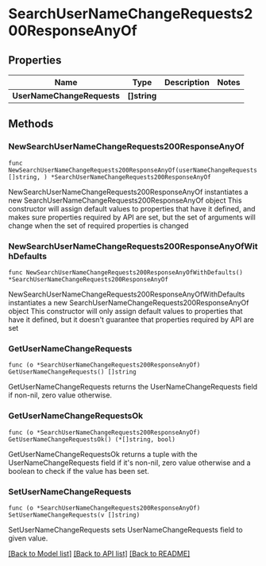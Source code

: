 # SearchUserNameChangeRequests200ResponseAnyOf

## Properties

Name | Type | Description | Notes
------------ | ------------- | ------------- | -------------
**UserNameChangeRequests** | **[]string** |  | 

## Methods

### NewSearchUserNameChangeRequests200ResponseAnyOf

`func NewSearchUserNameChangeRequests200ResponseAnyOf(userNameChangeRequests []string, ) *SearchUserNameChangeRequests200ResponseAnyOf`

NewSearchUserNameChangeRequests200ResponseAnyOf instantiates a new SearchUserNameChangeRequests200ResponseAnyOf object
This constructor will assign default values to properties that have it defined,
and makes sure properties required by API are set, but the set of arguments
will change when the set of required properties is changed

### NewSearchUserNameChangeRequests200ResponseAnyOfWithDefaults

`func NewSearchUserNameChangeRequests200ResponseAnyOfWithDefaults() *SearchUserNameChangeRequests200ResponseAnyOf`

NewSearchUserNameChangeRequests200ResponseAnyOfWithDefaults instantiates a new SearchUserNameChangeRequests200ResponseAnyOf object
This constructor will only assign default values to properties that have it defined,
but it doesn't guarantee that properties required by API are set

### GetUserNameChangeRequests

`func (o *SearchUserNameChangeRequests200ResponseAnyOf) GetUserNameChangeRequests() []string`

GetUserNameChangeRequests returns the UserNameChangeRequests field if non-nil, zero value otherwise.

### GetUserNameChangeRequestsOk

`func (o *SearchUserNameChangeRequests200ResponseAnyOf) GetUserNameChangeRequestsOk() (*[]string, bool)`

GetUserNameChangeRequestsOk returns a tuple with the UserNameChangeRequests field if it's non-nil, zero value otherwise
and a boolean to check if the value has been set.

### SetUserNameChangeRequests

`func (o *SearchUserNameChangeRequests200ResponseAnyOf) SetUserNameChangeRequests(v []string)`

SetUserNameChangeRequests sets UserNameChangeRequests field to given value.



[[Back to Model list]](../README.md#documentation-for-models) [[Back to API list]](../README.md#documentation-for-api-endpoints) [[Back to README]](../README.md)


